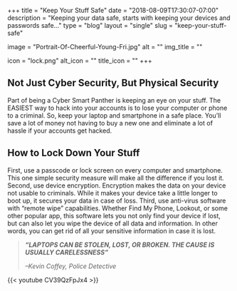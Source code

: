 +++
title = "Keep Your Stuff Safe"
date = "2018-08-09T17:30:07-07:00"
description = "Keeping your data safe, starts with keeping your devices and passwords safe..."
type = "blog"
layout = "single"
slug = "keep-your-stuff-safe"

image = "Portrait-Of-Cheerful-Young-Fri.jpg"
alt = ""
img_title = ""

icon = "lock.png"
alt_icon = ""
title_icon = ""
+++

## **Not Just Cyber Security, But Physical Security**
Part of being a Cyber Smart Panther is keeping an eye on your stuff. The EASIEST way to hack into your accounts is to lose your computer or phone to a criminal. So, keep your laptop and smartphone in a safe place. You’ll save a lot of money not having to buy a new one and eliminate a lot of hassle if your accounts get hacked.

## **How to Lock Down Your Stuff**
First, use a passcode or lock screen on every computer and smartphone.  This one simple security measure will make all the difference if you lost it.  Second, use device encryption.  Encryption makes the data on your device not usable to criminals.  While it makes your device take a little longer to boot up, it secures your data in case of loss.  Third, use anti-virus software with “remote wipe” capabilities.  Whether Find My Phone, Lookout, or some other popular app, this software lets you not only find your device if lost, but can also let you wipe the device of all data and information.  In other words, you can get rid of all your sensitive information in case it is lost.

> ***“LAPTOPS CAN BE STOLEN, LOST, OR BROKEN. THE CAUSE IS USUALLY CARELESSNESS”***
> 
> *–Kevin Coffey, Police Detective*

{{< youtube CV39QzFpJx4 >}}